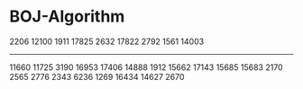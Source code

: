 # BOJ-Algorithm

2206 
12100 
1911
17825
2632
17822
2792
1561
14003

---

11660
11725
3190
16953
17406
14888
1912
15662
17143
15685
15683
2170
2565
2776
2343
6236
1269
16434
14627
2670